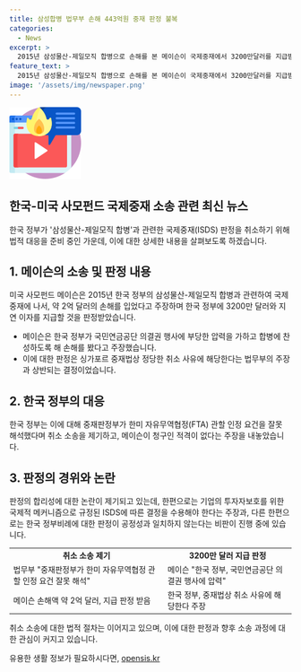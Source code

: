```yaml
---
title: 삼성합병 법무부 손해 443억원 중재 판정 불복
categories:
  - News
excerpt: >
  2015년 삼성물산-제일모직 합병으로 손해를 본 메이슨이 국제중재에서 3200만달러를 지급받은 판정에 대해 법무부가 불복하고 취소 소송을 제기했다. 법무부는 중재판정부의 관할권 해석을 잘못했다고 주장하며 이에 따른 취소 소송을 싱가포르 법원에 제기했다. 또한 FTA에서 투자자로 인정받을 수 없는 메이슨의 입장과 한국 정부의 비공식적 조치를 공식적인 정부 조치로 판단한 것은 오류라고 설명했다. 이에 대한 계속된 갈등으로 인해 미국과 한국 간의 관계에 대한 논란이 불거지고 있다.
feature_text: >
  2015년 삼성물산-제일모직 합병으로 손해를 본 메이슨이 국제중재에서 3200만달러를 지급받은 판정에 대해 법무부가 불복하고 취소 소송을 제기했다. 법무부는 중재판정부의 관할권 해석을 잘못했다고 주장하며 이에 따른 취소 소송을 싱가포르 법원에 제기했다. 또한 FTA에서 투자자로 인정받을 수 없는 메이슨의 입장과 한국 정부의 비공식적 조치를 공식적인 정부 조치로 판단한 것은 오류라고 설명했다. 이에 대한 계속된 갈등으로 인해 미국과 한국 간의 관계에 대한 논란이 불거지고 있다.
image: '/assets/img/newspaper.png'
---
```


<p><img src="/assets/img/news.png" alt="rentncar 속보" /></p>

<h2>한국-미국 사모펀드 국제중재 소송 관련 최신 뉴스</h2>

<p data-ke-size="size16">한국 정부가 '삼성물산-제일모직 합병'과 관련한 국제중재(ISDS) 판정을 취소하기 위해 법적 대응을 준비 중인 가운데, 이에 대한 상세한 내용을 살펴보도록 하겠습니다.</p>

<h2 data-ke-size="size26">1. 메이슨의 소송 및 판정 내용</h2>

<p data-ke-size="size16">미국 사모펀드 메이슨은 2015년 한국 정부의 삼성물산-제일모직 합병과 관련하여 국제중재에 나서, 약 2억 달러의 손해를 입었다고 주장하며 한국 정부에 3200만 달러와 지연 이자를 지급할 것을 판정받았습니다.</p>

<ul>
<li>메이슨은 한국 정부가 국민연금공단 의결권 행사에 부당한 압력을 가하고 합병에 찬성하도록 해 손해를 봤다고 주장했습니다.</li>
<li>이에 대한 판정은 싱가포르 중재법상 정당한 취소 사유에 해당한다는 법무부의 주장과 상반되는 결정이었습니다.</li>
</ul>

<h2 data-ke-size="size26">2. 한국 정부의 대응</h2>

<p data-ke-size="size16">한국 정부는 이에 대해 중재판정부가 한미 자유무역협정(FTA) 관할 인정 요건을 잘못 해석했다며 취소 소송을 제기하고, 메이슨이 청구인 적격이 없다는 주장을 내놓았습니다.</p>

<h2 data-ke-size="size26">3. 판정의 경위와 논란</h2>

<p data-ke-size="size16">판정의 합리성에 대한 논란이 제기되고 있는데, 한편으로는 기업의 투자자보호를 위한 국제적 메커니즘으로 규정된 ISDS에 따른 결정을 수용해야 한다는 주장과, 다른 한편으로는 한국 정부비례에 대한 판정이 공정성과 일치하지 않는다는 비판이 진행 중에 있습니다.</p>

<table>
<tr>
<td style="text-align: center; height: 17px;"><b>취소 소송 제기</b></td>
<td style="text-align: center; height: 17px;"><b>3200만 달러 지급 판정</b></td>
</tr>
<tr>
<td>법무부 "중재판정부가 한미 자유무역협정 관할 인정 요건 잘못 해석"</td>
<td>메이슨 "한국 정부, 국민연금공단 의결권 행사에 압력"</td>
</tr>
<tr>
<td>메이슨 손해액 약 2억 달러, 지급 판정 받음</td>
<td>한국 정부, 중재법상 취소 사유에 해당한다 주장</td>
</tr>
</table>

<p data-ke-size="size16">취소 소송에 대한 법적 절차는 이어지고 있으며, 이에 대한 판정과 향후 소송 과정에 대한 관심이 커지고 있습니다.</p>
유용한 생활 정보가 필요하시다면, <a href="https://opensis.kr" rel="dofollow">opensis.kr</a>


